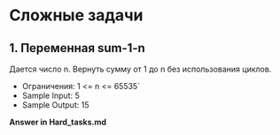 # Сложные задачи

## 1. Переменная sum-1-n 

Дается число n. Вернуть сумму от 1 до n без использования циклов.

- Ограничения: 1 <= n <= 65535`
- Sample Input: 5
- Sample Output: 15

**Answer in Hard_tasks.md**
